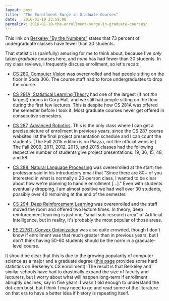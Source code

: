 ```yaml
---
layout: post
title:  "The Enrollment Surge in Graduate Courses"
date:   2016-01-10 23:59:00
permalink: 2016-01-10-the-enrollment-surge-in-graduate-courses/
---
```


This link on [Berkeley "By the Numbers"][8] states that 73 percent of undergraduate classes have
fewer than 30 students.

That statistic is (painfully) amusing for me to think about, because I've *only* taken *graduate*
courses here, and *none* has had fewer than 30 students. In my class reviews, I frequently discuss
enrollment, so let's recap:

- [CS 280, Computer Vision][1] was overenrolled and had people sitting on the floor in Soda 306. The
  course staff had to force undergraduates to drop the course.

- [CS 281A, Statistical Learning Theory][2] had one of the largest (if not *the* largest) rooms in
  Cory Hall, and we still had people sitting on the floor during the first few lectures. This is
  despite how CS 281A was offered the semester before I took it. Most graduate courses never get
  offered in consecutive semesters.

- [CS 287, Advanced Robotics][3]. This is the only class where I can get a precise picture of
  enrollment in previous years, since the CS 287 course websites list the final project presentation
  schedule and I can count the students. (The Fall 2015 edition is on Piazza, not the official
  website.) The Fall 2009, 2011, 2012, 2013, and 2015 classes had the following respective number of
  students give project presentations: 19, 36, 15, 48, and 58.

- [CS 288, Natural Language Processing][4] was overenrolled at the start; the professor said in his
  introductory email that "Since there are 80+ of you interested in what is normally a 20-person
  class, I wanted to be clear about how we're planning to handle enrollment [...]." Even with
  students eventually dropping, I am almost positive we had well over 30 students, possibly over 40
  remaining at the end of the semester.

- [CS 294: Deep Reinforcement Learning][5] was overenrolled and the staff moved the room and offered
  two lecture times. In theory, deep reinforcement learning is just one "small sub-research area" of
  Artificial Intelligence, but in reality, it's probably the most popular of those areas.

- [EE 227BT: Convex Optimization][6] was also quite crowded, though I don't know if enrollment was
  that much greater than in previous years, but I don't think having 50-60 students should be the
  norm in a graduate-level course.

It should be clear that this is due to the growing popularity of computer science as a major and a
graduate degree ([this page][7] provides some hard statistics on Berkeley's CS enrollment). The
result is that Berkeley and similar schools have had to drastically expand the size of faculty and
lecturers, but I worry about what will happen long-term if enrollment abruptly declines, say in five
years. I wasn't old enough to understand the dot-com bust, but I think I may need to go and read
some of the literature on that era to have a better idea if history is repeating itself.


[1]:http://danieltakeshi.github.io/2015-05-31-review-computer-vision-berkeley/
[2]:http://danieltakeshi.github.io/2014/12/30/review-of-statistical-learning-theory-cs-281a-at-berkeley/
[3]:http://danieltakeshi.github.io/2015-12-21-review-of-advanced-robotics-cs-287-at-berkeley/
[4]:http://danieltakeshi.github.io/2015/02/14/review-of-natural-language-processing-cs-288-at-berkeley/
[5]:http://danieltakeshi.github.io/2015-12-17-review-of-deep-reinforcement-learning-cs-294-112-at-berkeley/
[6]:http://danieltakeshi.github.io/2015-12-22-review-of-convex-optimization-ee-227bt-at-berkeley/
[7]:https://www.eecs.berkeley.edu/department/statistics.shtml#grad
[8]:http://www.berkeley.edu/about/bythenumbers
